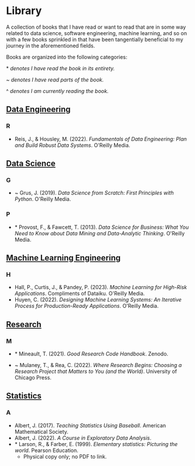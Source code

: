 # Library
A collection of books that I have read or want to read that are in some way related to data science, software engineering, machine learning, and so on with a few books sprinkled in that have been tangentially beneficial to my journey in the aforementioned fields.

Books are organized into the following categories:

\* *denotes I have read the book in its entirety.*

\~ *denotes I have read parts of the book.*

\^ *denotes I am currently reading the book.*

## [Data Engineering](<Data Engineering>)

### R

 - Reis, J., & Housley, M. (2022). *Fundamentals of Data Engineering: Plan and Build Robust Data Systems*. O'Reilly Media.

## [Data Science](<Data Science>)

### G

 - \~ Grus, J. (2019). *Data Science from Scratch: First Principles with Python*. O'Reilly Media.

### P

 - \* Provost, F., & Fawcett, T. (2013). *Data Science for Business: What You Need to Know about Data Mining and Data-Analytic Thinking*. O'Reilly Media.

## [Machine Learning Engineering](<Machine Learning Engineering>)

### H

 - Hall, P., Curtis, J., & Pandey, P. (2023). *Machine Learning for High-Risk Applications*. Compliments of Dataiku. O'Reilly Media.
 - Huyen, C. (2022). *Designing Machine Learning Systems: An Iterative Process for Production-Ready Applications*. O'Reilly Media.

## [Research](<Research>)

### M

 - \* Mineault, T. (2021). *Good Research Code Handbook*. Zenodo.

 - \~ Mulaney, T., & Rea, C. (2022). *Where Research Begins: Choosing a Research Project that Matters to You (and the World)*. University of Chicago Press.

## [Statistics](<Statistics>)

### A

 - Albert, J. (2017). *Teaching Statistics Using Baseball*. American Mathematical Society.
 - Albert, J. (2022). *A Course in Exploratory Data Analysis*.
 - \* Larson, R., & Farber, E. (1999). *Elementary statistics: Picturing the world*. Pearson Education.
   - Physical copy only; no PDF to link.


